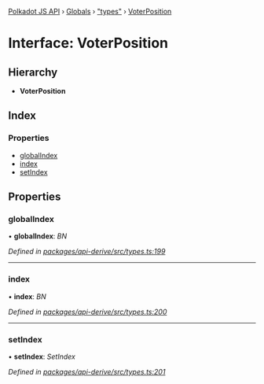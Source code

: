 [Polkadot JS API](../README.md) › [Globals](../globals.md) › ["types"](../modules/_types_.md) › [VoterPosition](_types_.voterposition.md)

# Interface: VoterPosition

## Hierarchy

* **VoterPosition**

## Index

### Properties

* [globalIndex](_types_.voterposition.md#globalindex)
* [index](_types_.voterposition.md#index)
* [setIndex](_types_.voterposition.md#setindex)

## Properties

###  globalIndex

• **globalIndex**: *BN*

*Defined in [packages/api-derive/src/types.ts:199](https://github.com/polkadot-js/api/blob/006c686c1/packages/api-derive/src/types.ts#L199)*

___

###  index

• **index**: *BN*

*Defined in [packages/api-derive/src/types.ts:200](https://github.com/polkadot-js/api/blob/006c686c1/packages/api-derive/src/types.ts#L200)*

___

###  setIndex

• **setIndex**: *SetIndex*

*Defined in [packages/api-derive/src/types.ts:201](https://github.com/polkadot-js/api/blob/006c686c1/packages/api-derive/src/types.ts#L201)*
